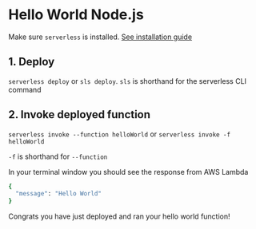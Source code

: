 <!--
title: Hello World AWS Lambda Node Example
menuText: Hello World Node Example
description: Create a nodeJS Lambda function on amazon web services
layout: Doc
-->

# Hello World Node.js

Make sure `serverless` is installed. [See installation guide](/docs/01-guide/01-installing-serverless.md)

## 1. Deploy

`serverless deploy` or `sls deploy`. `sls` is shorthand for the serverless CLI command

## 2. Invoke deployed function

`serverless invoke --function helloWorld` or `serverless invoke -f helloWorld`

`-f` is shorthand for `--function`

In your terminal window you should see the response from AWS Lambda

```bash
{
  "message": "Hello World"
}
```

Congrats you have just deployed and ran your hello world function!
